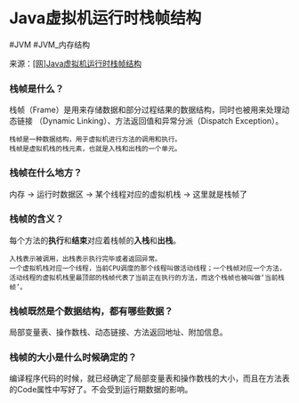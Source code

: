 # Java虚拟机运行时栈帧结构
#JVM #JVM_内存结构

来源：[[网]Java虚拟机运行时栈帧结构](https://www.cnblogs.com/noKing/p/8167700.html)
### 栈帧是什么？

栈帧（Frame）是用来存储数据和部分过程结果的数据结构，同时也被用来处理动态链接 （Dynamic Linking）、方法返回值和异常分派（Dispatch Exception）。

```
栈帧是一种数据结构，用于虚拟机进行方法的调用和执行。
栈帧是虚拟机栈的栈元素，也就是入栈和出栈的一个单元。
```

### 栈帧在什么地方？

内存 -> 运行时数据区 -> 某个线程对应的虚拟机栈 -> 这里就是栈帧了

### 栈帧的含义？

每个方法的**执行**和**结束**对应着栈帧的**入栈**和**出栈**。

```
入栈表示被调用，出栈表示执行完毕或者返回异常。
一个虚拟机栈对应一个线程，当前CPU调度的那个线程叫做活动线程；一个栈帧对应一个方法，活动线程的虚拟机栈里最顶部的栈帧代表了当前正在执行的方法，而这个栈帧也被叫做‘当前栈帧’。
```

### 栈帧既然是个数据结构，都有哪些数据？

局部变量表、操作数栈、动态链接、方法返回地址、附加信息。

### 栈帧的大小是什么时候确定的？

编译程序代码的时候，就已经确定了局部变量表和操作数栈的大小，而且在方法表的Code属性中写好了。不会受到运行期数据的影响。